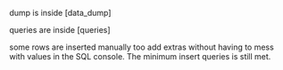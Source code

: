 dump is inside [data_dump]

queries are inside [queries]

some rows are inserted manually too add extras without having to mess with values in the SQL console. The minimum insert queries is still met.